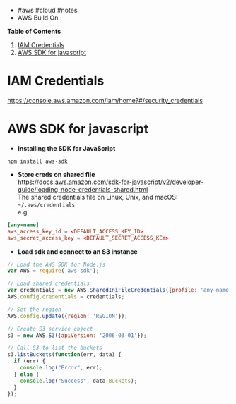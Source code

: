 - #aws #cloud #notes
- AWS Build On

**Table of Contents**
1. [IAM Credentials](#IAM-Credentials)
2. [AWS SDK for javascript](#AWS-SDK-for-javascript)


# IAM Credentials
https://console.aws.amazon.com/iam/home?#/security_credentials  

# AWS SDK for javascript

- **Installing the SDK for JavaScript**
```shell
npm install aws-sdk
```

- **Store creds on shared file**  
https://docs.aws.amazon.com/sdk-for-javascript/v2/developer-guide/loading-node-credentials-shared.html  
The shared credentials file on Linux, Unix, and macOS: `~/.aws/credentials`  
e.g.  
  
```toml
[any-name]
aws_access_key_id = <DEFAULT_ACCESS_KEY_ID>
aws_secret_access_key = <DEFAULT_SECRET_ACCESS_KEY>
```

- **Load sdk and connect to an S3 instance**
```js
// Load the AWS SDK for Node.js
var AWS = require('aws-sdk');

// Load shared credentials
var credentials = new AWS.SharedIniFileCredentials({profile: 'any-name'});
AWS.config.credentials = credentials;

// Set the region 
AWS.config.update({region: 'REGION'});

// Create S3 service object
s3 = new AWS.S3({apiVersion: '2006-03-01'});

// Call S3 to list the buckets
s3.listBuckets(function(err, data) {
  if (err) {
    console.log("Error", err);
  } else {
    console.log("Success", data.Buckets);
  }
});
```
